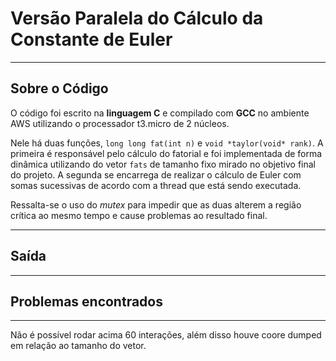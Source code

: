 # Versão Paralela do Cálculo da Constante de Euler
---
## Sobre o Código
O código foi escrito na **linguagem C** e compilado com **GCC** no ambiente AWS utilizando o processador t3.micro de 2 núcleos.

Nele há duas funções, `long long fat(int n)` e `void *taylor(void* rank)`. A primeira é responsável pelo cálculo do fatorial e foi implementada de forma dinâmica utilizando do vetor `fats` de tamanho fixo mirado no objetivo final do projeto. A segunda se encarrega de realizar o cálculo de Euler com somas sucessivas de acordo com a thread que está sendo executada.

Ressalta-se o uso do *mutex* para impedir que as duas alterem a região crítica ao mesmo tempo e cause problemas ao resultado final. 

---
## Saída

---
## Problemas encontrados

---
Não é possível rodar acima 60 interações, além disso houve coore dumped em relação ao tamanho do vetor.
